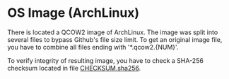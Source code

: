 # OS Image (ArchLinux)
There is located a QCOW2 image of ArchLinux. The image was split into several files to bypass Github's file size limit. To get an original image file, you have to combine all files ending with '*.qcow2.{NUM}'.

To verify integrity of resulting image, you have to check a SHA-256 checksum located in file [CHECKSUM.sha256](./CHECKSUM.sha256).
